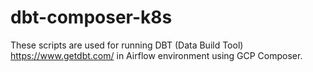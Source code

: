 # dbt-composer-k8s
These scripts are used for running DBT (Data Build Tool) https://www.getdbt.com/ in Airflow environment using GCP Composer.

